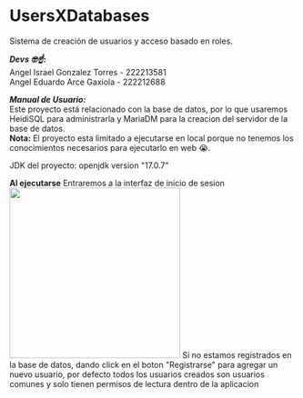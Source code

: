 # UsersXDatabases
Sistema de creación de usuarios y acceso basado en roles.

***Devs 🤓☝:*** <br>
Angel Israel Gonzalez Torres - 222213581 <br>
Angel Eduardo Arce Gaxiola   - 222212688

***Manual de Usuario:*** <br>
Este proyecto está relacionado con la base de datos, por lo que usaremos HeidiSQL para administrarla y MariaDM para la creacion del servidor de la base de datos.<br>
**Nota:** El proyecto esta limitado a ejecutarse en local porque no tenemos los conocimientos necesarios para ejecutarlo en web 😭.

JDK del proyecto: openjdk version "17.0.7"

**Al ejecutarse**
Entraremos a la interfaz de inicio de sesion
<img src="https://github.com/SoilentDot/UsersXDatabases/assets/116817915/8f906117-b07d-4886-8c0c-f597aa05128d" width="300">
Si no estamos registrados en la base de datos, dando click en el boton "Registrarse" para agregar un nuevo usuario, por defecto todos los usuarios creados son usuarios comunes y solo tienen permisos de lectura dentro de la aplicacion







